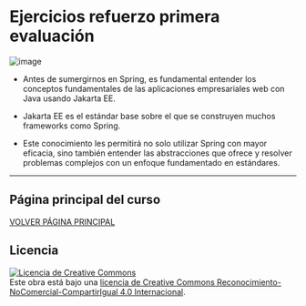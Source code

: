 # Ejercicios refuerzo primera evaluación

![image](https://github.com/user-attachments/assets/92052677-310e-4711-a604-8e3b5535908f)

- Antes de sumergirnos en Spring, es fundamental entender los conceptos fundamentales de las aplicaciones empresariales web con Java usando Jakarta EE. 

- Jakarta EE  es el estándar base sobre el que se construyen muchos frameworks como Spring.

- Este conocimiento les permitirá no solo utilizar Spring con mayor eficacia, sino también entender las abstracciones que ofrece y resolver problemas complejos con un enfoque fundamentado en estándares.


___

## Página principal del curso
[VOLVER PÁGINA PRINCIPAL](https://github.com/profeMelola/DWES-00-2024-25)

## Licencia

<a rel="license" href="http://creativecommons.org/licenses/by-nc-sa/4.0/"><img alt="Licencia de Creative Commons" style="border-width:0" src="https://i.creativecommons.org/l/by-nc-sa/4.0/88x31.png" /></a><br />Este obra está bajo una <a rel="license" href="http://creativecommons.org/licenses/by-nc-sa/4.0/">licencia de Creative Commons Reconocimiento-NoComercial-CompartirIgual 4.0 Internacional</a>.





